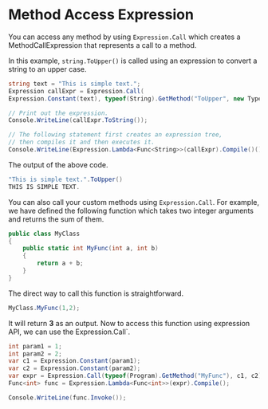 # Method Access Expression

You can access any method by using `Expression.Call` which creates a MethodCallExpression that represents a call to a method.

In this example, `string.ToUpper()` is called using an expression to convert a string to an upper case.

```csharp
string text = "This is simple text.";
Expression callExpr = Expression.Call(
Expression.Constant(text), typeof(String).GetMethod("ToUpper", new Type[] { }));

// Print out the expression.
Console.WriteLine(callExpr.ToString());

// The following statement first creates an expression tree,
// then compiles it and then executes it.  
Console.WriteLine(Expression.Lambda<Func<String>>(callExpr).Compile()());
```

The output of the above code.

```csharp
"This is simple text.".ToUpper()
THIS IS SIMPLE TEXT.
```

You can also call your custom methods using `Expression.Call`. For example, we have defined the following function which takes two integer arguments and returns the sum of them.

```csharp 
public class MyClass
{
    public static int MyFunc(int a, int b)
    {
        return a + b;
    }
}
```

The direct way to call this function is straightforward.

```csharp 
MyClass.MyFunc(1,2);
```

It will return **3** as an output. Now to access this function using expression API, we can use the Expression.Call`.

```csharp
int param1 = 1;
int param2 = 2;
var c1 = Expression.Constant(param1);
var c2 = Expression.Constant(param2);
var expr = Expression.Call(typeof(Program).GetMethod("MyFunc"), c1, c2);
Func<int> func = Expression.Lambda<Func<int>>(expr).Compile();

Console.WriteLine(func.Invoke());
```